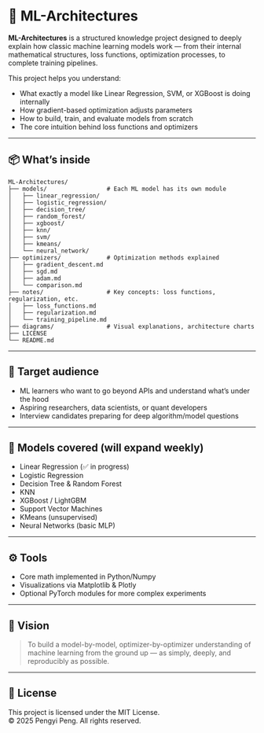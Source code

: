 
# 🧠 ML-Architectures

**ML-Architectures** is a structured knowledge project designed to deeply explain how classic machine learning models work — from their internal mathematical structures, loss functions, optimization processes, to complete training pipelines.

This project helps you understand:
- What exactly a model like Linear Regression, SVM, or XGBoost is doing internally
- How gradient-based optimization adjusts parameters
- How to build, train, and evaluate models from scratch
- The core intuition behind loss functions and optimizers

---


## 📦 What’s inside

```
ML-Architectures/
├── models/                 # Each ML model has its own module
│   ├── linear_regression/
│   ├── logistic_regression/
│   ├── decision_tree/
│   ├── random_forest/
│   ├── xgboost/
│   ├── knn/
│   ├── svm/
│   ├── kmeans/
│   └── neural_network/
├── optimizers/             # Optimization methods explained
│   ├── gradient_descent.md
│   ├── sgd.md
│   ├── adam.md
│   └── comparison.md
├── notes/                  # Key concepts: loss functions, regularization, etc.
│   ├── loss_functions.md
│   ├── regularization.md
│   └── training_pipeline.md
├── diagrams/               # Visual explanations, architecture charts
├── LICENSE
└── README.md
```

---

## 🎯 Target audience

- ML learners who want to go beyond APIs and understand what’s under the hood
- Aspiring researchers, data scientists, or quant developers
- Interview candidates preparing for deep algorithm/model questions

---

## 📘 Models covered (will expand weekly)

- Linear Regression (✅ in progress)
- Logistic Regression
- Decision Tree & Random Forest
- KNN
- XGBoost / LightGBM
- Support Vector Machines
- KMeans (unsupervised)
- Neural Networks (basic MLP)

---

## ⚙️ Tools

- Core math implemented in Python/Numpy
- Visualizations via Matplotlib & Plotly
- Optional PyTorch modules for more complex experiments

---

## 🧠 Vision

> To build a model-by-model, optimizer-by-optimizer understanding of machine learning from the ground up — as simply, deeply, and reproducibly as possible.

---

## 📄 License

This project is licensed under the MIT License.  
© 2025 Pengyi Peng. All rights reserved.
